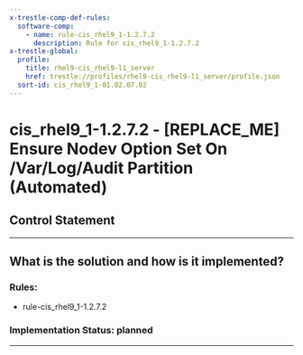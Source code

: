 ```yaml
---
x-trestle-comp-def-rules:
  software-comp:
    - name: rule-cis_rhel9_1-1.2.7.2
      description: Rule for cis_rhel9_1-1.2.7.2
x-trestle-global:
  profile:
    title: rhel9-cis_rhel9-l1_server
    href: trestle://profiles/rhel9-cis_rhel9-l1_server/profile.json
  sort-id: cis_rhel9_1-01.02.07.02
---
```


# cis_rhel9_1-1.2.7.2 - \[REPLACE_ME\] Ensure Nodev Option Set On /Var/Log/Audit Partition (Automated)

## Control Statement

______________________________________________________________________

## What is the solution and how is it implemented?

<!-- For implementation status enter one of: implemented, partial, planned, alternative, not-applicable -->

<!-- Note that the list of rules under ### Rules: is read-only and changes will not be captured after assembly to JSON -->

<!-- Add control implementation description here for control: cis_rhel9_1-1.2.7.2 -->

### Rules:

  - rule-cis_rhel9_1-1.2.7.2

### Implementation Status: planned

______________________________________________________________________
